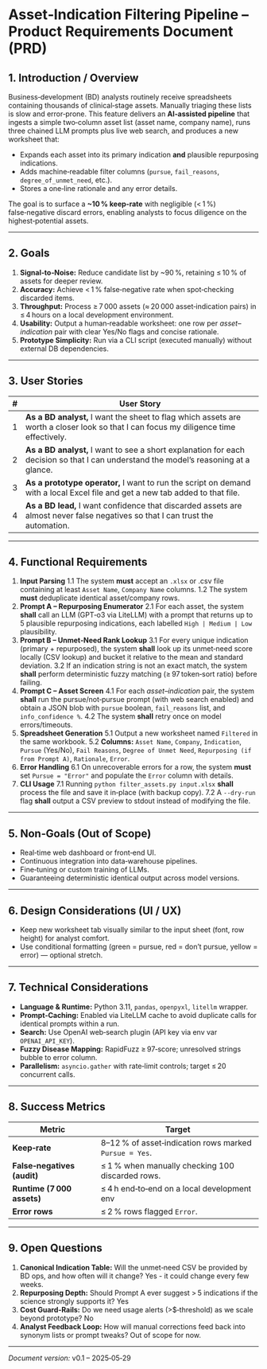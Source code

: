 # Asset‑Indication Filtering Pipeline – Product Requirements Document (PRD)

## 1. Introduction / Overview

Business‑development (BD) analysts routinely receive spreadsheets containing thousands of clinical‑stage assets. Manually triaging these lists is slow and error‑prone. This feature delivers an **AI‑assisted pipeline** that ingests a simple two‑column asset list (asset name, company name), runs three chained LLM prompts plus live web search, and produces a new worksheet that:

* Expands each asset into its primary indication **and** plausible repurposing indications.
* Adds machine‑readable filter columns (`pursue`, `fail_reasons`, `degree_of_unmet_need`, etc.).
* Stores a one‑line rationale and any error details.

The goal is to surface a **\~10 % keep‑rate** with negligible (< 1 %) false‑negative discard errors, enabling analysts to focus diligence on the highest‑potential assets.

---

## 2. Goals

1. **Signal‑to‑Noise:** Reduce candidate list by \~90 %, retaining ≤ 10 % of assets for deeper review.
2. **Accuracy:** Achieve < 1 % false‑negative rate when spot‑checking discarded items.
3. **Throughput:** Process ≥ 7 000 assets (≈ 20 000 asset‑indication pairs) in ≤ 4 hours on a local development environment.
4. **Usability:** Output a human‑readable worksheet: one row per *asset–indication* pair with clear Yes/No flags and concise rationale.
5. **Prototype Simplicity:** Run via a CLI script (executed manually) without external DB dependencies.

---

## 3. User Stories

| # | User Story                                                                                                                            |
| - | ------------------------------------------------------------------------------------------------------------------------------------- |
| 1 | **As a BD analyst,** I want the sheet to flag which assets are worth a closer look so that I can focus my diligence time effectively. |
| 2 | **As a BD analyst,** I want to see a short explanation for each decision so that I can understand the model’s reasoning at a glance.  |
| 3 | **As a prototype operator,** I want to run the script on demand with a local Excel file and get a new tab added to that file.         |
| 4 | **As a BD lead,** I want confidence that discarded assets are almost never false negatives so that I can trust the automation.        |

---

## 4. Functional Requirements

1. **Input Parsing**
   1.1 The system **must** accept an `.xlsx` or .csv file containing at least `Asset Name`, `Company Name` columns.
   1.2 The system **must** deduplicate identical asset/company rows.
2. **Prompt A – Repurposing Enumerator**
   2.1 For each asset, the system **shall** call an LLM (GPT‑o3 via LiteLLM) with a prompt that returns up to 5 plausible repurposing indications, each labelled `High | Medium | Low` plausibility.
3. **Prompt B – Unmet‑Need Rank Lookup**
   3.1 For every unique indication (primary + repurposed), the system **shall** look up its unmet‑need score locally (CSV lookup) and bucket it relative to the mean and standard deviation.
   3.2 If an indication string is not an exact match, the system **shall** perform deterministic fuzzy matching (≥ 97 token‑sort ratio) before failing.
4. **Prompt C – Asset Screen**
   4.1 For each *asset–indication* pair, the system **shall** run the pursue/not‑pursue prompt (with web search enabled) and obtain a JSON blob with `pursue` boolean, `fail_reasons` list, and `info_confidence %`.
   4.2 The system **shall** retry once on model errors/timeouts.
5. **Spreadsheet Generation**
   5.1 Output a new worksheet named `Filtered` in the same workbook.
   5.2 **Columns:** `Asset Name`, `Company`, `Indication`, `Pursue` (Yes/No), `Fail Reasons`, `Degree of Unmet Need`, `Repurposing (if from Prompt A)`, `Rationale`, `Error`.
6. **Error Handling**
   6.1 On unrecoverable errors for a row, the system **must** set `Pursue = "Error"` and populate the `Error` column with details.
7. **CLI Usage**
   7.1 Running `python filter_assets.py input.xlsx` **shall** process the file and save it in‑place (with backup copy).
   7.2 A `--dry‑run` flag **shall** output a CSV preview to stdout instead of modifying the file.

---

## 5. Non‑Goals (Out of Scope)

* Real‑time web dashboard or front‑end UI.
* Continuous integration into data‑warehouse pipelines.
* Fine‑tuning or custom training of LLMs.
* Guaranteeing deterministic identical output across model versions.

---

## 6. Design Considerations (UI / UX)

* Keep new worksheet tab visually similar to the input sheet (font, row height) for analyst comfort.
* Use conditional formatting (green = pursue, red = don’t pursue, yellow = error) — optional stretch.

---

## 7. Technical Considerations

* **Language & Runtime:** Python 3.11, `pandas`, `openpyxl`, `litellm` wrapper.
* **Prompt‑Caching:** Enabled via LiteLLM cache to avoid duplicate calls for identical prompts within a run.
* **Search:** Use OpenAI web‑search plugin (API key via env var `OPENAI_API_KEY`).
* **Fuzzy Disease Mapping:** RapidFuzz ≥ 97‑score; unresolved strings bubble to error column.
* **Parallelism:** `asyncio.gather` with rate‑limit controls; target ≤ 20 concurrent calls.

---

## 8. Success Metrics

| Metric                      | Target                                                 |
| --------------------------- | ------------------------------------------------------ |
| **Keep‑rate**               | 8–12 % of asset‑indication rows marked `Pursue = Yes`. |
| **False‑negatives (audit)** | ≤ 1 % when manually checking 100 discarded rows.       |
| **Runtime (7 000 assets)**  | ≤ 4 h end‑to‑end on a local development env            |
| **Error rows**              | ≤ 2 % rows flagged `Error`.                            |

---

## 9. Open Questions

1. **Canonical Indication Table:** Will the unmet‑need CSV be provided by BD ops, and how often will it change? Yes - it could change every few weeks. 
2. **Repurposing Depth:** Should Prompt A ever suggest > 5 indications if the science strongly supports it? Yes
3. **Cost Guard‑Rails:** Do we need usage alerts (>\$‑threshold) as we scale beyond prototype? No
4. **Analyst Feedback Loop:** How will manual corrections feed back into synonym lists or prompt tweaks? Out of scope for now.

---

*Document version:* v0.1 – 2025‑05‑29
